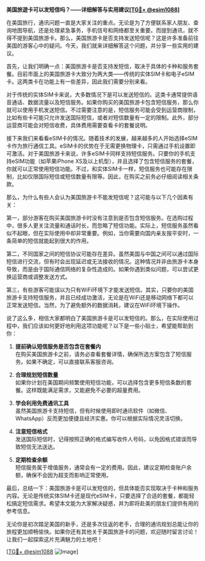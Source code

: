 **美国旅遊卡可以发短信吗？——详细解答与实用建议[[TG💪+ @esim1088](https://t.me/s/esim1088)]**

在美国旅行，通讯问题一直是大家关注的重点。无论是为了方便联系家人朋友、查询地图导航，还是处理紧急事务，手机信号和网络都至关重要。而提到通讯，就不得不提到美国旅游卡。那么，美国旅游卡是否支持发送短信呢？这是许多准备前往美国的游客心中的疑问。今天，我们就来详细解答这个问题，并分享一些实用的建议。

首先，让我们明确一点：美国旅游卡是否支持发短信，取决于具体的卡种和服务套餐。目前市面上的美国旅游卡大致分为两大类——传统的实体SIM卡和电子eSIM卡。这两类卡在功能上有一些差异，因此我们需要分别来看。

对于传统的实体SIM卡来说，大多数情况下是可以发送短信的。这类卡通常提供语音通话、数据流量以及短信服务。如果你购买的美国旅游卡包含短信服务，那么你就可以使用手机发送短信。不过需要注意的是，短信服务可能会受到运营商限制，比如有些卡可能只允许发送国际短信，或者对短信数量有一定的限制。此外，部分运营商可能会对短信收费，具体费用需要查看卡的套餐说明。

接下来我们来看看eSIM卡的情况。随着技术的发展，越来越多的人开始选择eSIM卡作为旅行通信工具。eSIM卡的优势在于无需更换物理卡，只需通过手机设置即可激活。对于美国旅游卡来说，许多eSIM卡同样支持短信服务。只要你的手机支持eSIM功能（如苹果iPhone XS及以上机型），并且选择了包含短信服务的套餐，你就可以正常使用短信功能。不过，和实体SIM卡一样，短信服务也可能存在限制，比如仅限国际短信或短信数量有限等。因此，在购买之前务必仔细阅读相关条款。

那么，为什么有些人会认为美国旅游卡不能发短信呢？这可能与以下几个因素有关：

第一，部分游客在购买美国旅游卡时没有注意到是否包含短信服务。在选购过程中，很多人更关注流量和通话时长，而忽略了短信功能。实际上，短信服务虽然看似不起眼，但在实际使用中却非常重要。例如，当你需要向国内亲友报平安时，一条简单的短信就能起到很大的作用。

第二，不同国家之间的短信协议可能存在差异。虽然美国与中国之间可以通过国际短信进行交流，但有时会出现延迟或无法接收的情况。这种情况并非由旅游卡本身导致，而是由于国际通信网络的复杂性造成的。如果你遇到类似问题，可以尝试更换运营商或调整发送方式。

第三，有些游客可能误以为只有WiFi环境下才能发送短信。其实，只要你的美国旅游卡支持短信服务，并且已经成功激活，无论是在WiFi还是移动网络下都可以正常发送短信。当然，为了避免额外的数据消耗，建议在WiFi环境下操作。

说了这么多，相信大家都明白了美国旅游卡是可以发短信的。那么，在实际使用过程中，我们应该如何更好地利用这项功能呢？以下是一些小贴士，希望能帮助到你：

1. **提前确认短信服务是否包含在套餐内**  
   在购买美国旅游卡之前，请务必查看套餐详情，确保所选方案包含了短信服务。如果不确定，可以直接联系客服咨询。

2. **合理规划短信数量**  
   如果你计划在美国期间频繁使用短信功能，可以选择包含更多短信条数的套餐。这样既能满足需求，又能避免不必要的超量费用。

3. **学会利用免费通讯工具**  
   虽然美国旅游卡支持短信，但有时候使用即时通讯软件（如微信、WhatsApp）反而更加便捷且经济实惠。你可以根据实际情况灵活切换。

4. **注意短信格式**  
   发送国际短信时，记得按照正确的格式编写收件人号码，以免因格式错误而导致短信无法送达。

5. **定期检查余额**  
   短信服务属于增值服务，通常会有一定的费用。因此，建议定期检查账户余额，确保不会因为超支而影响正常使用。

最后，总结一下：美国旅游卡是可以发短信的，但具体能否实现取决于卡种和服务内容。无论是传统实体SIM卡还是现代eSIM卡，只要选择了合适的套餐，都能轻松搞定短信需求。希望本文能为大家解决疑惑，并为即将赴美的朋友们提供有用的参考信息。

无论你是初次踏足美国的新手，还是多次往返的老手，合理的通讯规划总能让你的旅程更加顺畅愉快。如果你还有其他关于美国旅游卡的问题，欢迎随时留言讨论！让我们一起探索这片充满魅力的土地吧！

[[TG💪+ @esim1088](https://t.me/s/esim1088) ![Image](https://i.postimg.cc/4NQfJmqS/Snipaste-2025-05-13-00-14-12.png)]